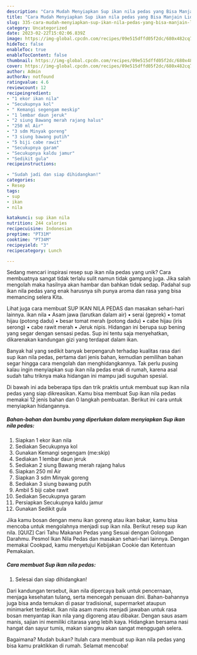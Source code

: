 ```yaml
---
description: "Cara Mudah Menyiapkan Sup ikan nila pedas yang Bisa Manjain Lidah"
title: "Cara Mudah Menyiapkan Sup ikan nila pedas yang Bisa Manjain Lidah"
slug: 335-cara-mudah-menyiapkan-sup-ikan-nila-pedas-yang-bisa-manjain-lidah
category: Uncategorized
date: 2023-02-22T15:02:06.839Z
image: https://img-global.cpcdn.com/recipes/09e515dffd05f2dc/680x482cq70/sup-ikan-nila-pedas-foto-resep-utama.jpg
hideToc: false
enableToc: true
enableTocContent: false
thumbnail: https://img-global.cpcdn.com/recipes/09e515dffd05f2dc/680x482cq70/sup-ikan-nila-pedas-foto-resep-utama.jpg
cover: https://img-global.cpcdn.com/recipes/09e515dffd05f2dc/680x482cq70/sup-ikan-nila-pedas-foto-resep-utama.jpg
author: Admin
authorAv: notfound
ratingvalue: 4.6
reviewcount: 12
recipeingredient:
- "1 ekor ikan nila"
- "Secukupnya kol"
- " Kemangi segengam meskip"
- "1 lembar daun jeruk"
- "2 siung Bawang merah rajang halus"
- "250 ml Air"
- "3 sdm Minyak goreng"
- "3 siung bawang putih"
- "5 biji cabe rawit"
- "Secukupnya garam"
- "Secukupnya kaldu jamur"
- "Sedikit gula"
recipeinstructions:

- "Sudah jadi dan siap dihidangkan!"
categories:
- Resep
tags:
- sup
- ikan
- nila

katakunci: sup ikan nila 
nutrition: 244 calories
recipecuisine: Indonesian
preptime: "PT31M"
cooktime: "PT34M"
recipeyield: "3"
recipecategory: Lunch

---
```





Sedang mencari inspirasi resep sup ikan nila pedas yang unik? Cara membuatnya sangat tidak terlalu sulit namun tidak gampang juga. Jika salah mengolah maka hasilnya akan hambar dan bahkan tidak sedap. Padahal sup ikan nila pedas yang enak harusnya sih punya aroma dan rasa yang bisa memancing selera Kita.





Lihat juga cara membuat SUP IKAN NILA PEDAS dan masakan sehari-hari lainnya. ikan nila • Asam jawa (larutkan dalam air) • serai (geprek) • tomat hijau (potong dadu) • besar tomat merah (potong dadu) • cabe hijau (iris serong) • cabe rawit merah • Jeruk nipis. Hidangan ini berupa sup bening yang segar dengan sensasi pedas. Sup ini tentu saja menyehatkan, dikarenakan kandungan gizi yang terdapat dalam ikan.

Banyak hal yang sedikit banyak berpengaruh terhadap kualitas rasa dari sup ikan nila pedas, pertama dari jenis bahan, kemudian pemilihan bahan segar hingga cara mengolah dan menghidangkannya. Tak perlu pusing kalau ingin menyiapkan sup ikan nila pedas enak di rumah, karena asal sudah tahu triknya maka hidangan ini mampu jadi suguhan spesial.






Di bawah ini ada beberapa tips dan trik praktis untuk membuat sup ikan nila pedas yang siap dikreasikan. Kamu bisa membuat Sup ikan nila pedas memakai 12 jenis bahan dan 0 langkah pembuatan. Berikut ini cara untuk menyiapkan hidangannya.

<!--inarticleads1-->

##### Bahan-bahan dan bumbu yang diperlukan dalam menyiapkan Sup ikan nila pedas:

1. Siapkan 1 ekor ikan nila
1. Sediakan Secukupnya kol
1. Gunakan  Kemangi segengam (me:skip)
1. Sediakan 1 lembar daun jeruk
1. Sediakan 2 siung Bawang merah rajang halus
1. Siapkan 250 ml Air
1. Siapkan 3 sdm Minyak goreng
1. Sediakan 3 siung bawang putih
1. Ambil 5 biji cabe rawit
1. Sediakan Secukupnya garam
1. Persiapkan Secukupnya kaldu jamur
1. Gunakan Sedikit gula


Jika kamu bosan dengan menu ikan goreng atau ikan bakar, kamu bisa mencoba untuk mengolahnya menjadi sup ikan nila. Berikut resep sup ikan nila. [QUIZ] Cari Tahu Makanan Pedas yang Sesuai dengan Golongan Darahmu. Pesmol Ikan Nila Pedas dan masakan sehari-hari lainnya. Dengan memakai Cookpad, kamu menyetujui Kebijakan Cookie dan Ketentuan Pemakaian. 

<!--inarticleads2-->

##### Cara membuat Sup ikan nila pedas:


1. Selesai dan siap dihidangkan!

Dari kandungan tersebut, ikan nila dipercaya baik untuk pencernaan, menjaga kesehatan tulang, serta mencegah penuaan dini. Bahan-bahannya juga bisa anda temukan di pasar tradisional, supermarket ataupun minimarket terdekat. Ikan nila asam manis menjadi jawaban untuk rasa bosan menyantap ikan nila yang digoreng atau dibakar. Dengan saus asam manis, sajian ini memiliki citarasa yang lebih kaya. Hidangkan bersama nasi hangat dan sayur tumis, makan siangmu akan sangat menggugah selera. 

Bagaimana? Mudah bukan? Itulah cara membuat sup ikan nila pedas yang bisa kamu praktikkan di rumah. Selamat mencoba!
